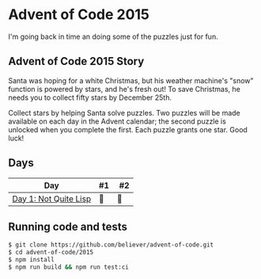 # Advent of Code 2015

I'm going back in time an doing some of the puzzles just for fun.

## Advent of Code 2015 Story

Santa was hoping for a white Christmas, but his weather machine's "snow" function is powered by stars, and he's fresh out! To save Christmas, he needs you to collect fifty stars by December 25th.

Collect stars by helping Santa solve puzzles. Two puzzles will be made available on each day in the Advent calendar; the second puzzle is unlocked when you complete the first. Each puzzle grants one star. Good luck!

## Days

| Day                                                                                                           | #1  |  #2 |
| ------------------------------------------------------------------------------------------------------------- | --- | --- |
| [Day 1: Not Quite Lisp](https://github.com/believer/advent-of-code/tree/master/2015/src/day-1-not-quite-lisp) | 🌟  | 🌟  |

## Running code and tests

```bash
$ git clone https://github.com/believer/advent-of-code.git
$ cd advent-of-code/2015
$ npm install
$ npm run build && npm run test:ci
```
